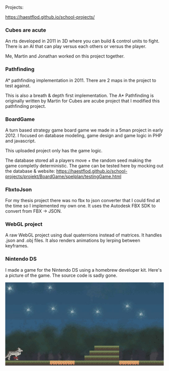 Projects:

https://haestflod.github.io/school-projects/

### Cubes are acute
An rts developed in 2011 in 3D where you can build & control units to fight.
There is an AI that can play versus each others or versus the player.

Me, Martin and Jonathan worked on this project together.

### Pathfinding
A* pathfinding implementation in 2011. There are 2 maps in the project to test against.  

This is also a breath & depth first implementation.
The A* Pathfinding is originally written by Martin for Cubes are acube project that I modified this pathfinding project.

### BoardGame
A turn based strategy game board game we made in a 5man project in early 2012. 
I focused on database modeling, game design and game logic in PHP and javascript.

This uploaded project only has the game logic.

The database stored all a players move + the random seed making the game completly deterministic.
The game can be tested here by mocking out the database & website: https://haestflod.github.io/school-projects/projekt/BoardGame/spelplan/testingGame.html

### FbxtoJson
For my thesis project there was no fbx to json converter that I could find at the time so I implemented my own one.
It uses the Autodesk FBX SDK to convert from FBX -> JSON.

### WebGL project
A raw WebGL project using dual quaternions instead of matrices.
It handles .json and .obj files.
It also renders animations by lerping between keyframes.

### Nintendo DS
I made a game for the Nintendo DS using a homebrew developer kit. 
Here's a picture of the game. 
The source code is sadly gone.

![Nintendo DS Game](img/nintendods.png)
